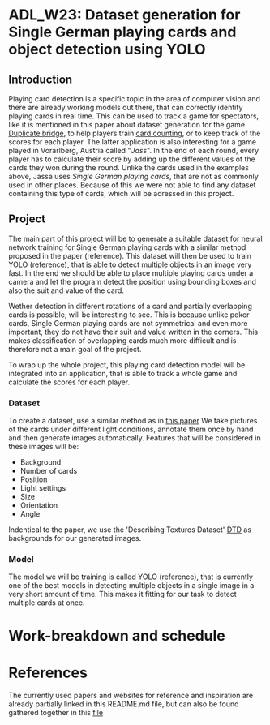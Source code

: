 # ADL_W23: Dataset generation for Single German playing cards and object detection using YOLO

## Introduction

Playing card detection is a specific topic in the area of computer vision and there are already working models out there, that can correctly identify playing cards in real time. This can be used to track a game for spectators, like it is mentioned in this paper about dataset generation for the game [Duplicate bridge](https://arxiv.org/pdf/2109.11861.pdf), to help players train [card counting](https://www.youtube.com/watch?v=Nf3zBJ2cDAs), or to keep track of the scores for each player. The latter application is also interesting for a game played in Vorarlberg, Austria called "*Jass*". In the end of each round, every player has to calculate their score by adding up the different values of the cards they won during the round. Unlike the cards used in the examples above, Jassa uses *Single German playing cards*, that are not as commonly used in other places. Because of this we were not able to find any dataset containing this type of cards, which will be adressed in this project.

## Project

The main part of this project will be to generate a suitable dataset for neural network training for Single German playing cards with a similar method proposed in the paper (reference). This dataset will then be used to train YOLO (reference), that is able to detect multiple objects in an image very fast. In the end we should be able to place multiple playing cards under a camera and let the program detect the position using bounding boxes and also the suit and value of the card.

Wether detection in different rotations of a card and partially overlapping cards is possible, will be interesting to see. This is because unlike poker cards, Single German playing cards are not symmetrical and even more important, they do not have their suit and value written in the corners. This makes classification of overlapping cards much more difficult and is therefore not a main goal of the project.

To wrap up the whole project, this playing card detection model will be integrated into an application, that is able to track a whole game and calculate the scores for each player.


### Dataset

To create a dataset, use a similar method as in [this paper](https://arxiv.org/pdf/2109.11861.pdf) We take pictures of the cards under different light conditions, annotate them once by hand and then generate images automatically. Features that will be considered in these images will be:

- Background
- Number of cards
- Position
- Light settings
- Size
- Orientation
- Angle


Indentical to the paper, we use the 'Describing Textures Dataset' [DTD](https://www.robots.ox.ac.uk/~vgg/data/dtd/) as backgrounds for our generated images.

### Model

The model we will be training is called YOLO (reference), that is currently one of the best models in detecting multiple objects in a single image in a very short amount of time. This makes it fitting for our task to detect multiple cards at once.


# Work-breakdown and schedule





# References

The currently used papers and websites for reference and inspiration are already partially linked in this README.md file, but can also be found gathered together in this [file](./references/links.md)


